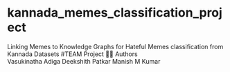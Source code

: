 # kannada_memes_classification_project
Linking Memes to Knowledge Graphs for Hateful Memes classification from Kannada Datasets #TEAM Project 
👨‍🎓 Authors  
Vasukinatha Adiga 
Deekshith Patkar 
Manish M Kumar
